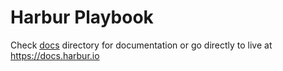 # Harbur Playbook

Check [docs] directory for documentation or go directly to live at https://docs.harbur.io

[docs]: /docs




















